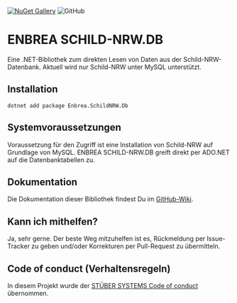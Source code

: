 [![NuGet Gallery](https://img.shields.io/badge/NuGet%20Gallery-enbrea.schildnrw.db-blue.svg)](https://www.nuget.org/packages/Enbrea.SchildNRW.Db/)
![GitHub](https://img.shields.io/github/license/stuebersystems/enbrea.schildnrw.db)

# ENBREA SCHILD-NRW.DB

Eine .NET-Bibliothek zum direkten Lesen von Daten aus der Schild-NRW-Datenbank. Aktuell wird nur Schild-NRW unter MySQL unterstützt.

## Installation

```
dotnet add package Enbrea.SchildNRW.Db
```

## Systemvoraussetzungen

Voraussetzung für den Zugriff ist eine Installation von Schild-NRW auf Grundlage von MySQL. ENBREA SCHILD-NRW.DB greift direkt per ADO.NET auf die Datenbanktabellen zu. 

## Dokumentation

Die Dokumentation dieser Bibliothek findest Du im [GitHub-Wiki](https://github.com/stuebersystems/enbrea.schildnrw.db/wiki).

## Kann ich mithelfen?

Ja, sehr gerne. Der beste Weg mitzuhelfen ist es, Rückmeldung per Issue-Tracker zu geben und/oder Korrekturen per Pull-Request zu übermitteln.

## Code of conduct (Verhaltensregeln)

In diesem Projekt wurde der [STÜBER SYSTEMS Code of conduct](https://www.stueber.de/code-of-conduct.php) übernommen.
